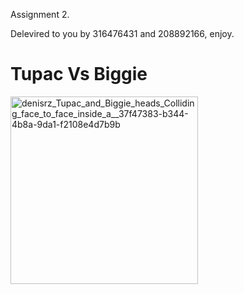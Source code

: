 
Assignment 2.

Delevired to you by 316476431 and 208892166, enjoy.

# Tupac Vs Biggie
<img src="https://user-images.githubusercontent.com/55393990/235346228-9cc5e524-9501-4194-94b4-f1bac1436bf2.png" alt="denisrz_Tupac_and_Biggie_heads_Colliding_face_to_face_inside_a__37f47383-b344-4b8a-9da1-f2108e4d7b9b" width="300" height="300">

